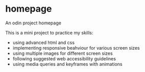 # homepage

An odin project homepage

This is a mini project to practice my skills:

* using advanced html and css
* implementing responsive beahviour for various screen sizes
* using multiple images for different screen sizes
* following suggested web accessibility guidelines
* using media queries and keyframes with animations